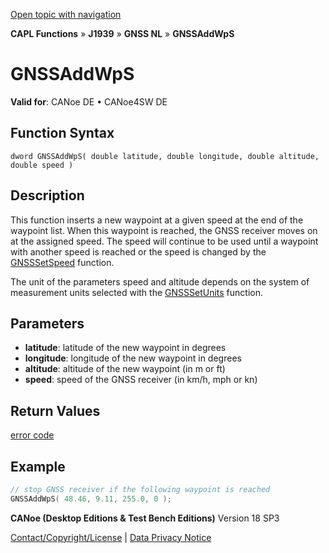 [Open topic with navigation](../../../../../../CANoeDEFamily.htm#Topics/CAPLFunctions/J1939/GNSSNodeLayer/Functions/CAPLfunctionGNSSaddwps.md)

**CAPL Functions** » **J1939** » **GNSS NL** » **GNSSAddWpS**

# GNSSAddWpS

**Valid for**: CANoe DE • CANoe4SW DE

## Function Syntax

```
dword GNSSAddWpS( double latitude, double longitude, double altitude, double speed )
```

## Description

This function inserts a new waypoint at a given speed at the end of the waypoint list. When this waypoint is reached, the GNSS receiver moves on at the assigned speed. The speed will continue to be used until a waypoint with another speed is reached or the speed is changed by the [GNSSSetSpeed](CAPLfunctionGNSSsetspeed.md) function.

The unit of the parameters speed and altitude depends on the system of measurement units selected with the [GNSSSetUnits](CAPLfunctionGNSSsetunits.md) function.

## Parameters

- **latitude**: latitude of the new waypoint in degrees
- **longitude**: longitude of the new waypoint in degrees
- **altitude**: altitude of the new waypoint (in m or ft)
- **speed**: speed of the GNSS receiver (in km/h, mph or kn)

## Return Values

[error code](../CAPLfunctionsGNSSNLErrorCodesGetLastError.md)

## Example

```c
// stop GNSS receiver if the following waypoint is reached
GNSSAddWpS( 48.46, 9.11, 255.0, 0 );
```

**CANoe (Desktop Editions & Test Bench Editions)** Version 18 SP3

[Contact/Copyright/License](../../../../Shared/ContactCopyrightLicense.md) | [Data Privacy Notice](https://www.vector.com/int/en/company/get-info/privacy-policy/)
